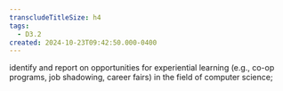 ```yaml
---
transcludeTitleSize: h4
tags:
  - D3.2
created: 2024-10-23T09:42:50.000-0400
---
```

identify and report on opportunities for experiential learning (e.g., co-op programs, job shadowing, career fairs) in the field of computer science;
